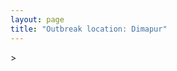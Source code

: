 ```yaml
---
layout: page
title: "Outbreak location: Dimapur"
---
```

<div id="mapid">
<script src="https://buda-magenta.github.io/hazard_map/load_map.js"></script>
><script>
var marker_outbreak = L.marker([25.913591, 93.728371],{"autoPan": true}).addTo(map); marker_outbreak.bindTooltip("Dimapur").openTooltip();

var circle_1 = L.circle([26.180598, 91.753943], {"pane": "markerPane", "color": "red", "fill": true, "fillOpacity": 0.2, "fillRule": "evenodd", "lineCap": "round", "lineJoin": "round", "opacity": 1.0, "radius": 688184, "stroke": true, "weight": 2}).addTo(map);
circle_1.bindTooltip("Guwahati<br>rank: 1<br>hazard index: 0.172046")

var circle_2 = L.circle([27.484460, 94.901945], {"pane": "markerPane", "color": "red", "fill": true, "fillOpacity": 0.2, "fillRule": "evenodd", "lineCap": "round", "lineJoin": "round", "opacity": 1.0, "radius": 483525, "stroke": true, "weight": 2}).addTo(map);
circle_2.bindTooltip("Dibrugarh<br>rank: 2<br>hazard index: 0.120881")

var circle_3 = L.circle([28.651718, 77.221939], {"pane": "markerPane", "color": "red", "fill": true, "fillOpacity": 0.2, "fillRule": "evenodd", "lineCap": "round", "lineJoin": "round", "opacity": 1.0, "radius": 82642, "stroke": true, "weight": 2}).addTo(map);
circle_3.bindTooltip("Delhi<br>rank: 3<br>hazard index: 0.020661")

var circle_4 = L.circle([22.541418, 88.357691], {"pane": "markerPane", "color": "red", "fill": true, "fillOpacity": 0.2, "fillRule": "evenodd", "lineCap": "round", "lineJoin": "round", "opacity": 1.0, "radius": 41425, "stroke": true, "weight": 2}).addTo(map);
circle_4.bindTooltip("Kolkata<br>rank: 4<br>hazard index: 0.010356")

var circle_5 = L.circle([24.817861, 92.756221], {"pane": "markerPane", "color": "red", "fill": true, "fillOpacity": 0.2, "fillRule": "evenodd", "lineCap": "round", "lineJoin": "round", "opacity": 1.0, "radius": 21967, "stroke": true, "weight": 2}).addTo(map);
circle_5.bindTooltip("Silchar<br>rank: 5<br>hazard index: 0.005492")

var circle_6 = L.circle([24.800609, 93.937000], {"pane": "markerPane", "color": "red", "fill": true, "fillOpacity": 0.2, "fillRule": "evenodd", "lineCap": "round", "lineJoin": "round", "opacity": 1.0, "radius": 20319, "stroke": true, "weight": 2}).addTo(map);
circle_6.bindTooltip("Imphal<br>rank: 6<br>hazard index: 0.005080")

var circle_7 = L.circle([25.609324, 85.123525], {"pane": "markerPane", "color": "red", "fill": true, "fillOpacity": 0.2, "fillRule": "evenodd", "lineCap": "round", "lineJoin": "round", "opacity": 1.0, "radius": 18421, "stroke": true, "weight": 2}).addTo(map);
circle_7.bindTooltip("Patna<br>rank: 7<br>hazard index: 0.004605")

var circle_8 = L.circle([26.460914, 80.321759], {"pane": "markerPane", "color": "red", "fill": true, "fillOpacity": 0.2, "fillRule": "evenodd", "lineCap": "round", "lineJoin": "round", "opacity": 1.0, "radius": 16803, "stroke": true, "weight": 2}).addTo(map);
circle_8.bindTooltip("Kanpur<br>rank: 8<br>hazard index: 0.004201")

var circle_9 = L.circle([25.576045, 91.882528], {"pane": "markerPane", "color": "red", "fill": true, "fillOpacity": 0.2, "fillRule": "evenodd", "lineCap": "round", "lineJoin": "round", "opacity": 1.0, "radius": 13595, "stroke": true, "weight": 2}).addTo(map);
circle_9.bindTooltip("Shillong<br>rank: 9<br>hazard index: 0.003399")

var circle_10 = L.circle([26.505476, 93.977739], {"pane": "markerPane", "color": "red", "fill": true, "fillOpacity": 0.2, "fillRule": "evenodd", "lineCap": "round", "lineJoin": "round", "opacity": 1.0, "radius": 12801, "stroke": true, "weight": 2}).addTo(map);
circle_10.bindTooltip("Chandan Nagar<br>rank: 10<br>hazard index: 0.003200")

var circle_11 = L.circle([26.757793, 94.207965], {"pane": "markerPane", "color": "red", "fill": true, "fillOpacity": 0.2, "fillRule": "evenodd", "lineCap": "round", "lineJoin": "round", "opacity": 1.0, "radius": 11800, "stroke": true, "weight": 2}).addTo(map);
circle_11.bindTooltip("Jorhat<br>rank: 11<br>hazard index: 0.002950")

var circle_12 = L.circle([26.304149, 92.716060], {"pane": "markerPane", "color": "red", "fill": true, "fillOpacity": 0.2, "fillRule": "evenodd", "lineCap": "round", "lineJoin": "round", "opacity": 1.0, "radius": 10351, "stroke": true, "weight": 2}).addTo(map);
circle_12.bindTooltip("Nagaon<br>rank: 12<br>hazard index: 0.002588")

var circle_13 = L.circle([12.979120, 77.591300], {"pane": "markerPane", "color": "red", "fill": true, "fillOpacity": 0.2, "fillRule": "evenodd", "lineCap": "round", "lineJoin": "round", "opacity": 1.0, "radius": 9717, "stroke": true, "weight": 2}).addTo(map);
circle_13.bindTooltip("Bangalore<br>rank: 13<br>hazard index: 0.002429")

var circle_14 = L.circle([26.616957, 92.765007], {"pane": "markerPane", "color": "red", "fill": true, "fillOpacity": 0.2, "fillRule": "evenodd", "lineCap": "round", "lineJoin": "round", "opacity": 1.0, "radius": 9046, "stroke": true, "weight": 2}).addTo(map);
circle_14.bindTooltip("Tezpur<br>rank: 14<br>hazard index: 0.002262")

var circle_15 = L.circle([23.831238, 91.282382], {"pane": "markerPane", "color": "red", "fill": true, "fillOpacity": 0.2, "fillRule": "evenodd", "lineCap": "round", "lineJoin": "round", "opacity": 1.0, "radius": 8846, "stroke": true, "weight": 2}).addTo(map);
circle_15.bindTooltip("Agartala<br>rank: 15<br>hazard index: 0.002212")

var circle_16 = L.circle([25.438130, 81.833800], {"pane": "markerPane", "color": "red", "fill": true, "fillOpacity": 0.2, "fillRule": "evenodd", "lineCap": "round", "lineJoin": "round", "opacity": 1.0, "radius": 6783, "stroke": true, "weight": 2}).addTo(map);
circle_16.bindTooltip("Allahabad<br>rank: 16<br>hazard index: 0.001696")

var circle_17 = L.circle([26.716413, 88.430992], {"pane": "markerPane", "color": "red", "fill": true, "fillOpacity": 0.2, "fillRule": "evenodd", "lineCap": "round", "lineJoin": "round", "opacity": 1.0, "radius": 6241, "stroke": true, "weight": 2}).addTo(map);
circle_17.bindTooltip("Siliguri<br>rank: 17<br>hazard index: 0.001560")

var circle_18 = L.circle([19.075990, 72.877393], {"pane": "markerPane", "color": "red", "fill": true, "fillOpacity": 0.2, "fillRule": "evenodd", "lineCap": "round", "lineJoin": "round", "opacity": 1.0, "radius": 5836, "stroke": true, "weight": 2}).addTo(map);
circle_18.bindTooltip("Mumbai<br>rank: 18<br>hazard index: 0.001459")

var circle_19 = L.circle([27.876990, 78.137290], {"pane": "markerPane", "color": "red", "fill": true, "fillOpacity": 0.2, "fillRule": "evenodd", "lineCap": "round", "lineJoin": "round", "opacity": 1.0, "radius": 5233, "stroke": true, "weight": 2}).addTo(map);
circle_19.bindTooltip("Aligarh<br>rank: 19<br>hazard index: 0.001308")

var circle_20 = L.circle([26.838100, 80.934600], {"pane": "markerPane", "color": "red", "fill": true, "fillOpacity": 0.2, "fillRule": "evenodd", "lineCap": "round", "lineJoin": "round", "opacity": 1.0, "radius": 4282, "stroke": true, "weight": 2}).addTo(map);
circle_20.bindTooltip("Lucknow<br>rank: 20<br>hazard index: 0.001071")

var circle_21 = L.circle([13.083694, 80.270186], {"pane": "markerPane", "color": "red", "fill": true, "fillOpacity": 0.2, "fillRule": "evenodd", "lineCap": "round", "lineJoin": "round", "opacity": 1.0, "radius": 4073, "stroke": true, "weight": 2}).addTo(map);
circle_21.bindTooltip("Chennai<br>rank: 21<br>hazard index: 0.001018")

var circle_22 = L.circle([23.743524, 92.738291], {"pane": "markerPane", "color": "red", "fill": true, "fillOpacity": 0.2, "fillRule": "evenodd", "lineCap": "round", "lineJoin": "round", "opacity": 1.0, "radius": 3617, "stroke": true, "weight": 2}).addTo(map);
circle_22.bindTooltip("Aizawl<br>rank: 22<br>hazard index: 0.000904")

var circle_23 = L.circle([26.698885, 88.320030], {"pane": "markerPane", "color": "red", "fill": true, "fillOpacity": 0.2, "fillRule": "evenodd", "lineCap": "round", "lineJoin": "round", "opacity": 1.0, "radius": 3383, "stroke": true, "weight": 2}).addTo(map);
circle_23.bindTooltip("Bagdogra<br>rank: 23<br>hazard index: 0.000846")

var circle_24 = L.circle([25.286698, 87.132254], {"pane": "markerPane", "color": "red", "fill": true, "fillOpacity": 0.2, "fillRule": "evenodd", "lineCap": "round", "lineJoin": "round", "opacity": 1.0, "radius": 2387, "stroke": true, "weight": 2}).addTo(map);
circle_24.bindTooltip("Bhagalpur<br>rank: 24<br>hazard index: 0.000597")

var circle_25 = L.circle([17.388786, 78.461065], {"pane": "markerPane", "color": "red", "fill": true, "fillOpacity": 0.2, "fillRule": "evenodd", "lineCap": "round", "lineJoin": "round", "opacity": 1.0, "radius": 2225, "stroke": true, "weight": 2}).addTo(map);
circle_25.bindTooltip("Hyderabad<br>rank: 25<br>hazard index: 0.000556")

var circle_26 = L.circle([26.915458, 75.818982], {"pane": "markerPane", "color": "red", "fill": true, "fillOpacity": 0.2, "fillRule": "evenodd", "lineCap": "round", "lineJoin": "round", "opacity": 1.0, "radius": 2165, "stroke": true, "weight": 2}).addTo(map);
circle_26.bindTooltip("Jaipur<br>rank: 26<br>hazard index: 0.000541")

var circle_27 = L.circle([25.623457, 84.596839], {"pane": "markerPane", "color": "red", "fill": true, "fillOpacity": 0.2, "fillRule": "evenodd", "lineCap": "round", "lineJoin": "round", "opacity": 1.0, "radius": 1565, "stroke": true, "weight": 2}).addTo(map);
circle_27.bindTooltip("Arrah<br>rank: 27<br>hazard index: 0.000391")

var circle_28 = L.circle([24.965712, 88.127778], {"pane": "markerPane", "color": "red", "fill": true, "fillOpacity": 0.2, "fillRule": "evenodd", "lineCap": "round", "lineJoin": "round", "opacity": 1.0, "radius": 1554, "stroke": true, "weight": 2}).addTo(map);
circle_28.bindTooltip("English Bazar<br>rank: 28<br>hazard index: 0.000389")

var circle_29 = L.circle([24.935635, 82.647701], {"pane": "markerPane", "color": "red", "fill": true, "fillOpacity": 0.2, "fillRule": "evenodd", "lineCap": "round", "lineJoin": "round", "opacity": 1.0, "radius": 1401, "stroke": true, "weight": 2}).addTo(map);
circle_29.bindTooltip("Mirzapur<br>rank: 29<br>hazard index: 0.000350")

var circle_30 = L.circle([28.457876, 79.405571], {"pane": "markerPane", "color": "red", "fill": true, "fillOpacity": 0.2, "fillRule": "evenodd", "lineCap": "round", "lineJoin": "round", "opacity": 1.0, "radius": 1366, "stroke": true, "weight": 2}).addTo(map);
circle_30.bindTooltip("Bareilly<br>rank: 30<br>hazard index: 0.000342")

var circle_31 = L.circle([28.863842, 78.805778], {"pane": "markerPane", "color": "red", "fill": true, "fillOpacity": 0.2, "fillRule": "evenodd", "lineCap": "round", "lineJoin": "round", "opacity": 1.0, "radius": 1353, "stroke": true, "weight": 2}).addTo(map);
circle_31.bindTooltip("Moradabad<br>rank: 31<br>hazard index: 0.000338")

var circle_32 = L.circle([26.298638, 87.953148], {"pane": "markerPane", "color": "red", "fill": true, "fillOpacity": 0.2, "fillRule": "evenodd", "lineCap": "round", "lineJoin": "round", "opacity": 1.0, "radius": 1251, "stroke": true, "weight": 2}).addTo(map);
circle_32.bindTooltip("Kishanganj<br>rank: 32<br>hazard index: 0.000313")

var circle_33 = L.circle([25.512719, 86.090571], {"pane": "markerPane", "color": "red", "fill": true, "fillOpacity": 0.2, "fillRule": "evenodd", "lineCap": "round", "lineJoin": "round", "opacity": 1.0, "radius": 1230, "stroke": true, "weight": 2}).addTo(map);
circle_33.bindTooltip("Begusarai<br>rank: 33<br>hazard index: 0.000308")

var circle_34 = L.circle([22.591260, 88.390964], {"pane": "markerPane", "color": "red", "fill": true, "fillOpacity": 0.2, "fillRule": "evenodd", "lineCap": "round", "lineJoin": "round", "opacity": 1.0, "radius": 1212, "stroke": true, "weight": 2}).addTo(map);
circle_34.bindTooltip("Bidhan Nagar<br>rank: 34<br>hazard index: 0.000303")

var circle_35 = L.circle([26.626484, 88.734077], {"pane": "markerPane", "color": "red", "fill": true, "fillOpacity": 0.2, "fillRule": "evenodd", "lineCap": "round", "lineJoin": "round", "opacity": 1.0, "radius": 1212, "stroke": true, "weight": 2}).addTo(map);
circle_35.bindTooltip("Jalpaiguri<br>rank: 35<br>hazard index: 0.000303")

var circle_36 = L.circle([28.428262, 77.002700], {"pane": "markerPane", "color": "red", "fill": true, "fillOpacity": 0.2, "fillRule": "evenodd", "lineCap": "round", "lineJoin": "round", "opacity": 1.0, "radius": 1168, "stroke": true, "weight": 2}).addTo(map);
circle_36.bindTooltip("Gurgaon<br>rank: 36<br>hazard index: 0.000292")

var circle_37 = L.circle([25.560900, 87.647654], {"pane": "markerPane", "color": "red", "fill": true, "fillOpacity": 0.2, "fillRule": "evenodd", "lineCap": "round", "lineJoin": "round", "opacity": 1.0, "radius": 1141, "stroke": true, "weight": 2}).addTo(map);
circle_37.bindTooltip("Katihar<br>rank: 37<br>hazard index: 0.000285")

var circle_38 = L.circle([28.402979, 77.310384], {"pane": "markerPane", "color": "red", "fill": true, "fillOpacity": 0.2, "fillRule": "evenodd", "lineCap": "round", "lineJoin": "round", "opacity": 1.0, "radius": 1072, "stroke": true, "weight": 2}).addTo(map);
circle_38.bindTooltip("Faridabad<br>rank: 38<br>hazard index: 0.000268")

var circle_39 = L.circle([17.723128, 83.301284], {"pane": "markerPane", "color": "red", "fill": true, "fillOpacity": 0.2, "fillRule": "evenodd", "lineCap": "round", "lineJoin": "round", "opacity": 1.0, "radius": 970, "stroke": true, "weight": 2}).addTo(map);
circle_39.bindTooltip("Visakhapatnam<br>rank: 39<br>hazard index: 0.000243")

var circle_40 = L.circle([24.796436, 85.007956], {"pane": "markerPane", "color": "red", "fill": true, "fillOpacity": 0.2, "fillRule": "evenodd", "lineCap": "round", "lineJoin": "round", "opacity": 1.0, "radius": 939, "stroke": true, "weight": 2}).addTo(map);
circle_40.bindTooltip("Gaya<br>rank: 40<br>hazard index: 0.000235")

var circle_41 = L.circle([25.531031, 78.652689], {"pane": "markerPane", "color": "red", "fill": true, "fillOpacity": 0.2, "fillRule": "evenodd", "lineCap": "round", "lineJoin": "round", "opacity": 1.0, "radius": 882, "stroke": true, "weight": 2}).addTo(map);
circle_41.bindTooltip("Jhansi<br>rank: 41<br>hazard index: 0.000221")

var circle_42 = L.circle([22.901200, 88.389900], {"pane": "markerPane", "color": "red", "fill": true, "fillOpacity": 0.2, "fillRule": "evenodd", "lineCap": "round", "lineJoin": "round", "opacity": 1.0, "radius": 860, "stroke": true, "weight": 2}).addTo(map);
circle_42.bindTooltip("Hugli-Chinsurah<br>rank: 42<br>hazard index: 0.000215")

var circle_43 = L.circle([28.901090, 76.580193], {"pane": "markerPane", "color": "red", "fill": true, "fillOpacity": 0.2, "fillRule": "evenodd", "lineCap": "round", "lineJoin": "round", "opacity": 1.0, "radius": 850, "stroke": true, "weight": 2}).addTo(map);
circle_43.bindTooltip("Rohtak<br>rank: 43<br>hazard index: 0.000213")

var circle_44 = L.circle([23.250000, 87.750000], {"pane": "markerPane", "color": "red", "fill": true, "fillOpacity": 0.2, "fillRule": "evenodd", "lineCap": "round", "lineJoin": "round", "opacity": 1.0, "radius": 835, "stroke": true, "weight": 2}).addTo(map);
circle_44.bindTooltip("Barddhaman<br>rank: 44<br>hazard index: 0.000209")

var circle_45 = L.circle([30.909016, 75.851601], {"pane": "markerPane", "color": "red", "fill": true, "fillOpacity": 0.2, "fillRule": "evenodd", "lineCap": "round", "lineJoin": "round", "opacity": 1.0, "radius": 746, "stroke": true, "weight": 2}).addTo(map);
circle_45.bindTooltip("Ludhiana<br>rank: 45<br>hazard index: 0.000187")

var circle_46 = L.circle([29.000653, 77.768229], {"pane": "markerPane", "color": "red", "fill": true, "fillOpacity": 0.2, "fillRule": "evenodd", "lineCap": "round", "lineJoin": "round", "opacity": 1.0, "radius": 719, "stroke": true, "weight": 2}).addTo(map);
circle_46.bindTooltip("Meerut<br>rank: 46<br>hazard index: 0.000180")

var circle_47 = L.circle([20.266777, 85.843559], {"pane": "markerPane", "color": "red", "fill": true, "fillOpacity": 0.2, "fillRule": "evenodd", "lineCap": "round", "lineJoin": "round", "opacity": 1.0, "radius": 711, "stroke": true, "weight": 2}).addTo(map);
circle_47.bindTooltip("Bhubaneswar<br>rank: 47<br>hazard index: 0.000178")

var circle_48 = L.circle([25.335649, 83.007629], {"pane": "markerPane", "color": "red", "fill": true, "fillOpacity": 0.2, "fillRule": "evenodd", "lineCap": "round", "lineJoin": "round", "opacity": 1.0, "radius": 669, "stroke": true, "weight": 2}).addTo(map);
circle_48.bindTooltip("Varanasi<br>rank: 48<br>hazard index: 0.000167")

var circle_49 = L.circle([25.280733, 83.125128], {"pane": "markerPane", "color": "red", "fill": true, "fillOpacity": 0.2, "fillRule": "evenodd", "lineCap": "round", "lineJoin": "round", "opacity": 1.0, "radius": 668, "stroke": true, "weight": 2}).addTo(map);
circle_49.bindTooltip("Mughal Sarai<br>rank: 49<br>hazard index: 0.000167")

var circle_50 = L.circle([25.623400, 85.041700], {"pane": "markerPane", "color": "red", "fill": true, "fillOpacity": 0.2, "fillRule": "evenodd", "lineCap": "round", "lineJoin": "round", "opacity": 1.0, "radius": 667, "stroke": true, "weight": 2}).addTo(map);
circle_50.bindTooltip("Dinapur Nizamat<br>rank: 50<br>hazard index: 0.000167")

var circle_51 = L.circle([28.205907, 77.875714], {"pane": "markerPane", "color": "red", "fill": true, "fillOpacity": 0.2, "fillRule": "evenodd", "lineCap": "round", "lineJoin": "round", "opacity": 1.0, "radius": 666, "stroke": true, "weight": 2}).addTo(map);
circle_51.bindTooltip("Khurja<br>rank: 51<br>hazard index: 0.000167")

var circle_52 = L.circle([22.974972, 88.434591], {"pane": "markerPane", "color": "red", "fill": true, "fillOpacity": 0.2, "fillRule": "evenodd", "lineCap": "round", "lineJoin": "round", "opacity": 1.0, "radius": 649, "stroke": true, "weight": 2}).addTo(map);
circle_52.bindTooltip("Kalyani<br>rank: 52<br>hazard index: 0.000162")

var circle_53 = L.circle([26.671329, 83.364583], {"pane": "markerPane", "color": "red", "fill": true, "fillOpacity": 0.2, "fillRule": "evenodd", "lineCap": "round", "lineJoin": "round", "opacity": 1.0, "radius": 646, "stroke": true, "weight": 2}).addTo(map);
circle_53.bindTooltip("Gorakhpur<br>rank: 53<br>hazard index: 0.000162")

var circle_54 = L.circle([27.036604, 78.651436], {"pane": "markerPane", "color": "red", "fill": true, "fillOpacity": 0.2, "fillRule": "evenodd", "lineCap": "round", "lineJoin": "round", "opacity": 1.0, "radius": 643, "stroke": true, "weight": 2}).addTo(map);
circle_54.bindTooltip("Shikohabad<br>rank: 54<br>hazard index: 0.000161")

var circle_55 = L.circle([25.329791, 86.456777], {"pane": "markerPane", "color": "red", "fill": true, "fillOpacity": 0.2, "fillRule": "evenodd", "lineCap": "round", "lineJoin": "round", "opacity": 1.0, "radius": 631, "stroke": true, "weight": 2}).addTo(map);
circle_55.bindTooltip("Jamalpur<br>rank: 55<br>hazard index: 0.000158")

var circle_56 = L.circle([25.562071, 84.015672], {"pane": "markerPane", "color": "red", "fill": true, "fillOpacity": 0.2, "fillRule": "evenodd", "lineCap": "round", "lineJoin": "round", "opacity": 1.0, "radius": 615, "stroke": true, "weight": 2}).addTo(map);
circle_56.bindTooltip("Buxar<br>rank: 56<br>hazard index: 0.000154")

var circle_57 = L.circle([22.472223, 88.093845], {"pane": "markerPane", "color": "red", "fill": true, "fillOpacity": 0.2, "fillRule": "evenodd", "lineCap": "round", "lineJoin": "round", "opacity": 1.0, "radius": 606, "stroke": true, "weight": 2}).addTo(map);
circle_57.bindTooltip("Uluberia<br>rank: 57<br>hazard index: 0.000152")

var circle_58 = L.circle([16.508759, 80.618510], {"pane": "markerPane", "color": "red", "fill": true, "fillOpacity": 0.2, "fillRule": "evenodd", "lineCap": "round", "lineJoin": "round", "opacity": 1.0, "radius": 587, "stroke": true, "weight": 2}).addTo(map);
circle_58.bindTooltip("Vijayawada<br>rank: 58<br>hazard index: 0.000147")

var circle_59 = L.circle([29.988077, 77.508130], {"pane": "markerPane", "color": "red", "fill": true, "fillOpacity": 0.2, "fillRule": "evenodd", "lineCap": "round", "lineJoin": "round", "opacity": 1.0, "radius": 555, "stroke": true, "weight": 2}).addTo(map);
circle_59.bindTooltip("Saharanpur<br>rank: 59<br>hazard index: 0.000139")

var circle_60 = L.circle([23.749721, 91.876635], {"pane": "markerPane", "color": "red", "fill": true, "fillOpacity": 0.2, "fillRule": "evenodd", "lineCap": "round", "lineJoin": "round", "opacity": 1.0, "radius": 536, "stroke": true, "weight": 2}).addTo(map);
circle_60.bindTooltip("Ganganagar<br>rank: 60<br>hazard index: 0.000134")

var circle_61 = L.circle([23.021624, 72.579707], {"pane": "markerPane", "color": "red", "fill": true, "fillOpacity": 0.2, "fillRule": "evenodd", "lineCap": "round", "lineJoin": "round", "opacity": 1.0, "radius": 536, "stroke": true, "weight": 2}).addTo(map);
circle_61.bindTooltip("Ahmedabad<br>rank: 61<br>hazard index: 0.000134")

var circle_62 = L.circle([27.175255, 78.009816], {"pane": "markerPane", "color": "red", "fill": true, "fillOpacity": 0.2, "fillRule": "evenodd", "lineCap": "round", "lineJoin": "round", "opacity": 1.0, "radius": 522, "stroke": true, "weight": 2}).addTo(map);
circle_62.bindTooltip("Agra<br>rank: 62<br>hazard index: 0.000131")

var circle_63 = L.circle([23.535048, 87.338043], {"pane": "markerPane", "color": "red", "fill": true, "fillOpacity": 0.2, "fillRule": "evenodd", "lineCap": "round", "lineJoin": "round", "opacity": 1.0, "radius": 514, "stroke": true, "weight": 2}).addTo(map);
circle_63.bindTooltip("Durgapur<br>rank: 63<br>hazard index: 0.000129")

var circle_64 = L.circle([23.687130, 86.974659], {"pane": "markerPane", "color": "red", "fill": true, "fillOpacity": 0.2, "fillRule": "evenodd", "lineCap": "round", "lineJoin": "round", "opacity": 1.0, "radius": 512, "stroke": true, "weight": 2}).addTo(map);
circle_64.bindTooltip("Asansol<br>rank: 64<br>hazard index: 0.000128")

var circle_65 = L.circle([29.003314, 77.016732], {"pane": "markerPane", "color": "red", "fill": true, "fillOpacity": 0.2, "fillRule": "evenodd", "lineCap": "round", "lineJoin": "round", "opacity": 1.0, "radius": 474, "stroke": true, "weight": 2}).addTo(map);
circle_65.bindTooltip("Sonipat<br>rank: 65<br>hazard index: 0.000119")

var circle_66 = L.circle([22.890183, 88.426939], {"pane": "markerPane", "color": "red", "fill": true, "fillOpacity": 0.2, "fillRule": "evenodd", "lineCap": "round", "lineJoin": "round", "opacity": 1.0, "radius": 473, "stroke": true, "weight": 2}).addTo(map);
circle_66.bindTooltip("Naihati<br>rank: 66<br>hazard index: 0.000118")

var circle_67 = L.circle([28.733400, 77.298600], {"pane": "markerPane", "color": "red", "fill": true, "fillOpacity": 0.2, "fillRule": "evenodd", "lineCap": "round", "lineJoin": "round", "opacity": 1.0, "radius": 471, "stroke": true, "weight": 2}).addTo(map);
circle_67.bindTooltip("Loni<br>rank: 67<br>hazard index: 0.000118")

var circle_68 = L.circle([12.305183, 76.655361], {"pane": "markerPane", "color": "red", "fill": true, "fillOpacity": 0.2, "fillRule": "evenodd", "lineCap": "round", "lineJoin": "round", "opacity": 1.0, "radius": 456, "stroke": true, "weight": 2}).addTo(map);
circle_68.bindTooltip("Mysore<br>rank: 68<br>hazard index: 0.000114")

var circle_69 = L.circle([18.521428, 73.854454], {"pane": "markerPane", "color": "red", "fill": true, "fillOpacity": 0.2, "fillRule": "evenodd", "lineCap": "round", "lineJoin": "round", "opacity": 1.0, "radius": 444, "stroke": true, "weight": 2}).addTo(map);
circle_69.bindTooltip("Pune<br>rank: 69<br>hazard index: 0.000111")

var circle_70 = L.circle([30.733442, 76.779714], {"pane": "markerPane", "color": "red", "fill": true, "fillOpacity": 0.2, "fillRule": "evenodd", "lineCap": "round", "lineJoin": "round", "opacity": 1.0, "radius": 440, "stroke": true, "weight": 2}).addTo(map);
circle_70.bindTooltip("Chandigarh<br>rank: 70<br>hazard index: 0.000110")

var circle_71 = L.circle([31.634308, 74.873679], {"pane": "markerPane", "color": "red", "fill": true, "fillOpacity": 0.2, "fillRule": "evenodd", "lineCap": "round", "lineJoin": "round", "opacity": 1.0, "radius": 377, "stroke": true, "weight": 2}).addTo(map);
circle_71.bindTooltip("Amritsar<br>rank: 71<br>hazard index: 0.000094")

var circle_72 = L.circle([28.660965, 76.834676], {"pane": "markerPane", "color": "red", "fill": true, "fillOpacity": 0.2, "fillRule": "evenodd", "lineCap": "round", "lineJoin": "round", "opacity": 1.0, "radius": 374, "stroke": true, "weight": 2}).addTo(map);
circle_72.bindTooltip("Bahadurgarh<br>rank: 72<br>hazard index: 0.000094")

var circle_73 = L.circle([26.148658, 85.340013], {"pane": "markerPane", "color": "red", "fill": true, "fillOpacity": 0.2, "fillRule": "evenodd", "lineCap": "round", "lineJoin": "round", "opacity": 1.0, "radius": 372, "stroke": true, "weight": 2}).addTo(map);
circle_73.bindTooltip("Muzaffarpur<br>rank: 73<br>hazard index: 0.000093")

var circle_74 = L.circle([22.695034, 88.377060], {"pane": "markerPane", "color": "red", "fill": true, "fillOpacity": 0.2, "fillRule": "evenodd", "lineCap": "round", "lineJoin": "round", "opacity": 1.0, "radius": 362, "stroke": true, "weight": 2}).addTo(map);
circle_74.bindTooltip("Panihati<br>rank: 74<br>hazard index: 0.000091")

var circle_75 = L.circle([19.194329, 72.970178], {"pane": "markerPane", "color": "red", "fill": true, "fillOpacity": 0.2, "fillRule": "evenodd", "lineCap": "round", "lineJoin": "round", "opacity": 1.0, "radius": 360, "stroke": true, "weight": 2}).addTo(map);
circle_75.bindTooltip("Thane<br>rank: 75<br>hazard index: 0.000090")

var circle_76 = L.circle([27.437194, 79.489129], {"pane": "markerPane", "color": "red", "fill": true, "fillOpacity": 0.2, "fillRule": "evenodd", "lineCap": "round", "lineJoin": "round", "opacity": 1.0, "radius": 347, "stroke": true, "weight": 2}).addTo(map);
circle_76.bindTooltip("Farrukhabad<br>rank: 76<br>hazard index: 0.000087")

var circle_77 = L.circle([29.391275, 76.977167], {"pane": "markerPane", "color": "red", "fill": true, "fillOpacity": 0.2, "fillRule": "evenodd", "lineCap": "round", "lineJoin": "round", "opacity": 1.0, "radius": 347, "stroke": true, "weight": 2}).addTo(map);
circle_77.bindTooltip("Panipat<br>rank: 77<br>hazard index: 0.000087")

var circle_78 = L.circle([9.931308, 76.267414], {"pane": "markerPane", "color": "red", "fill": true, "fillOpacity": 0.2, "fillRule": "evenodd", "lineCap": "round", "lineJoin": "round", "opacity": 1.0, "radius": 342, "stroke": true, "weight": 2}).addTo(map);
circle_78.bindTooltip("Kochi<br>rank: 78<br>hazard index: 0.000086")

var circle_79 = L.circle([31.292011, 75.568058], {"pane": "markerPane", "color": "red", "fill": true, "fillOpacity": 0.2, "fillRule": "evenodd", "lineCap": "round", "lineJoin": "round", "opacity": 1.0, "radius": 334, "stroke": true, "weight": 2}).addTo(map);
circle_79.bindTooltip("Jalandhar<br>rank: 79<br>hazard index: 0.000084")

var circle_80 = L.circle([28.753900, 77.399900], {"pane": "markerPane", "color": "red", "fill": true, "fillOpacity": 0.2, "fillRule": "evenodd", "lineCap": "round", "lineJoin": "round", "opacity": 1.0, "radius": 317, "stroke": true, "weight": 2}).addTo(map);
circle_80.bindTooltip("Khora<br>rank: 80<br>hazard index: 0.000079")

var circle_81 = L.circle([20.468600, 85.879200], {"pane": "markerPane", "color": "red", "fill": true, "fillOpacity": 0.2, "fillRule": "evenodd", "lineCap": "round", "lineJoin": "round", "opacity": 1.0, "radius": 314, "stroke": true, "weight": 2}).addTo(map);
circle_81.bindTooltip("Cuttack<br>rank: 81<br>hazard index: 0.000079")

var circle_82 = L.circle([25.773344, 84.784977], {"pane": "markerPane", "color": "red", "fill": true, "fillOpacity": 0.2, "fillRule": "evenodd", "lineCap": "round", "lineJoin": "round", "opacity": 1.0, "radius": 306, "stroke": true, "weight": 2}).addTo(map);
circle_82.bindTooltip("Chapra<br>rank: 82<br>hazard index: 0.000077")

var circle_83 = L.circle([25.133173, 86.525040], {"pane": "markerPane", "color": "red", "fill": true, "fillOpacity": 0.2, "fillRule": "evenodd", "lineCap": "round", "lineJoin": "round", "opacity": 1.0, "radius": 295, "stroke": true, "weight": 2}).addTo(map);
circle_83.bindTooltip("Kharagpur<br>rank: 83<br>hazard index: 0.000074")

var circle_84 = L.circle([22.670728, 88.376342], {"pane": "markerPane", "color": "red", "fill": true, "fillOpacity": 0.2, "fillRule": "evenodd", "lineCap": "round", "lineJoin": "round", "opacity": 1.0, "radius": 295, "stroke": true, "weight": 2}).addTo(map);
circle_84.bindTooltip("Kamarhati<br>rank: 84<br>hazard index: 0.000074")

var circle_85 = L.circle([20.011247, 73.790236], {"pane": "markerPane", "color": "red", "fill": true, "fillOpacity": 0.2, "fillRule": "evenodd", "lineCap": "round", "lineJoin": "round", "opacity": 1.0, "radius": 294, "stroke": true, "weight": 2}).addTo(map);
circle_85.bindTooltip("Nashik<br>rank: 85<br>hazard index: 0.000074")

var circle_86 = L.circle([23.388901, 88.372439], {"pane": "markerPane", "color": "red", "fill": true, "fillOpacity": 0.2, "fillRule": "evenodd", "lineCap": "round", "lineJoin": "round", "opacity": 1.0, "radius": 286, "stroke": true, "weight": 2}).addTo(map);
circle_86.bindTooltip("Nabadwip<br>rank: 86<br>hazard index: 0.000072")

var circle_87 = L.circle([27.912633, 79.746563], {"pane": "markerPane", "color": "red", "fill": true, "fillOpacity": 0.2, "fillRule": "evenodd", "lineCap": "round", "lineJoin": "round", "opacity": 1.0, "radius": 276, "stroke": true, "weight": 2}).addTo(map);
circle_87.bindTooltip("Shahjahanpur<br>rank: 87<br>hazard index: 0.000069")

var circle_88 = L.circle([22.646958, 88.343612], {"pane": "markerPane", "color": "red", "fill": true, "fillOpacity": 0.2, "fillRule": "evenodd", "lineCap": "round", "lineJoin": "round", "opacity": 1.0, "radius": 270, "stroke": true, "weight": 2}).addTo(map);
circle_88.bindTooltip("Bally<br>rank: 88<br>hazard index: 0.000068")

var circle_89 = L.circle([29.301826, 76.338471], {"pane": "markerPane", "color": "red", "fill": true, "fillOpacity": 0.2, "fillRule": "evenodd", "lineCap": "round", "lineJoin": "round", "opacity": 1.0, "radius": 269, "stroke": true, "weight": 2}).addTo(map);
circle_89.bindTooltip("Jind<br>rank: 89<br>hazard index: 0.000067")

var circle_90 = L.circle([15.398403, 73.812918], {"pane": "markerPane", "color": "red", "fill": true, "fillOpacity": 0.2, "fillRule": "evenodd", "lineCap": "round", "lineJoin": "round", "opacity": 1.0, "radius": 265, "stroke": true, "weight": 2}).addTo(map);
circle_90.bindTooltip("Vasco Da Gama<br>rank: 90<br>hazard index: 0.000066")

var circle_91 = L.circle([29.448006, 77.740685], {"pane": "markerPane", "color": "red", "fill": true, "fillOpacity": 0.2, "fillRule": "evenodd", "lineCap": "round", "lineJoin": "round", "opacity": 1.0, "radius": 257, "stroke": true, "weight": 2}).addTo(map);
circle_91.bindTooltip("Muzaffarnagar<br>rank: 91<br>hazard index: 0.000064")

var circle_92 = L.circle([13.340077, 77.100621], {"pane": "markerPane", "color": "red", "fill": true, "fillOpacity": 0.2, "fillRule": "evenodd", "lineCap": "round", "lineJoin": "round", "opacity": 1.0, "radius": 248, "stroke": true, "weight": 2}).addTo(map);
circle_92.bindTooltip("Tumkur<br>rank: 92<br>hazard index: 0.000062")

var circle_93 = L.circle([28.740613, 77.835426], {"pane": "markerPane", "color": "red", "fill": true, "fillOpacity": 0.2, "fillRule": "evenodd", "lineCap": "round", "lineJoin": "round", "opacity": 1.0, "radius": 242, "stroke": true, "weight": 2}).addTo(map);
circle_93.bindTooltip("Hapur<br>rank: 93<br>hazard index: 0.000061")

var circle_94 = L.circle([22.508621, 88.253218], {"pane": "markerPane", "color": "red", "fill": true, "fillOpacity": 0.2, "fillRule": "evenodd", "lineCap": "round", "lineJoin": "round", "opacity": 1.0, "radius": 241, "stroke": true, "weight": 2}).addTo(map);
circle_94.bindTooltip("Maheshtala<br>rank: 94<br>hazard index: 0.000060")

var circle_95 = L.circle([29.680327, 76.989625], {"pane": "markerPane", "color": "red", "fill": true, "fillOpacity": 0.2, "fillRule": "evenodd", "lineCap": "round", "lineJoin": "round", "opacity": 1.0, "radius": 238, "stroke": true, "weight": 2}).addTo(map);
circle_95.bindTooltip("Karnal<br>rank: 95<br>hazard index: 0.000060")

var circle_96 = L.circle([28.570784, 77.327107], {"pane": "markerPane", "color": "red", "fill": true, "fillOpacity": 0.2, "fillRule": "evenodd", "lineCap": "round", "lineJoin": "round", "opacity": 1.0, "radius": 235, "stroke": true, "weight": 2}).addTo(map);
circle_96.bindTooltip("Noida<br>rank: 96<br>hazard index: 0.000059")

var circle_97 = L.circle([34.074744, 74.820444], {"pane": "markerPane", "color": "red", "fill": true, "fillOpacity": 0.2, "fillRule": "evenodd", "lineCap": "round", "lineJoin": "round", "opacity": 1.0, "radius": 232, "stroke": true, "weight": 2}).addTo(map);
circle_97.bindTooltip("Srinagar<br>rank: 97<br>hazard index: 0.000058")

var circle_98 = L.circle([23.258486, 77.401989], {"pane": "markerPane", "color": "red", "fill": true, "fillOpacity": 0.2, "fillRule": "evenodd", "lineCap": "round", "lineJoin": "round", "opacity": 1.0, "radius": 230, "stroke": true, "weight": 2}).addTo(map);
circle_98.bindTooltip("Bhopal<br>rank: 98<br>hazard index: 0.000058")

var circle_99 = L.circle([21.735348, 81.944459], {"pane": "markerPane", "color": "red", "fill": true, "fillOpacity": 0.2, "fillRule": "evenodd", "lineCap": "round", "lineJoin": "round", "opacity": 1.0, "radius": 227, "stroke": true, "weight": 2}).addTo(map);
circle_99.bindTooltip("Bhatpara<br>rank: 99<br>hazard index: 0.000057")

var circle_100 = L.circle([25.720581, 85.255560], {"pane": "markerPane", "color": "red", "fill": true, "fillOpacity": 0.2, "fillRule": "evenodd", "lineCap": "round", "lineJoin": "round", "opacity": 1.0, "radius": 223, "stroke": true, "weight": 2}).addTo(map);
circle_100.bindTooltip("Hajipur<br>rank: 100<br>hazard index: 0.000056")
</script>
</div>